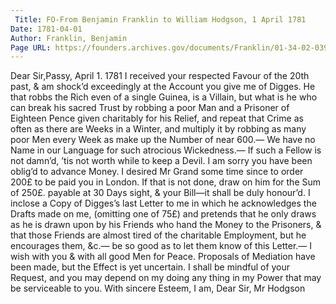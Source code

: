 ```yaml
---
 Title: FO-From Benjamin Franklin to William Hodgson, 1 April 1781
Date: 1781-04-01
Author: Franklin, Benjamin
Page URL: https://founders.archives.gov/documents/Franklin/01-34-02-0394
---
```


Dear Sir,Passy, April 1. 1781
I received your respected Favour of the 20th past, & am shock’d exceedingly at the Account you give me of Digges. He that robbs the Rich even of a single Guinea, is a Villain, but what is he who can break his sacred Trust by robbing a poor Man and a Prisoner of Eighteen Pence given charitably for his Relief, and repeat that Crime as often as there are Weeks in a Winter, and multiply it by robbing as many poor Men every Week as make up the Number of near 600.— We have no Name in our Language for such atrocious Wickedness.— If such a Fellow is not damn’d, ’tis not worth while to keep a Devil.
I am sorry you have been oblig’d to advance Money. I desired Mr Grand some time since to order 200£ to be paid you in London. If that is not done, draw on him for the Sum of 250£. payable at 30 Days sight, & your Bill—it shall be duly honour’d.
I inclose a Copy of Digges’s last Letter to me in which he acknowledges the Drafts made on me, (omitting one of 75£) and pretends that he only draws as he is drawn upon by his Friends who hand the Money to the Prisoners, & that those Friends are almost tired of the charitable Employment, but he encourages them, &c.— be so good as to let them know of this Letter.—
I wish with you & with all good Men for Peace. Proposals of Mediation have been made, but the Effect is yet uncertain. I shall be mindful of your Request, and you may depend on my doing any thing in my Power that may be serviceable to you.
With sincere Esteem, I am, Dear Sir,
Mr Hodgson

